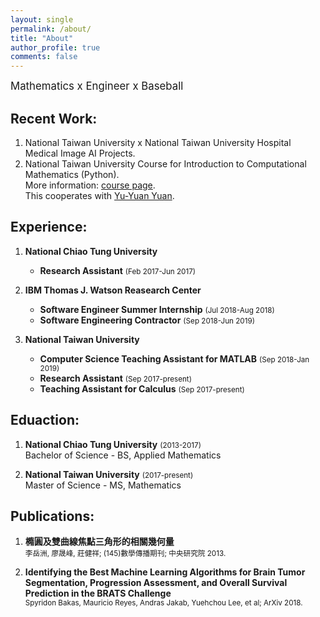 ```yaml
---
layout: single
permalink: /about/
title: "About"
author_profile: true
comments: false
---
```


<big>Mathematics x Engineer x Baseball</big>

## Recent Work:

1. National Taiwan University x National Taiwan University Hospital Medical Image AI Projects.<br>
2. National Taiwan University Course for Introduction to Computational Mathematics (Python).<br>
    More information: [course page](https://yuanyuyuan.github.io/itcm/).<br>
    This cooperates with [Yu-Yuan Yuan](https://github.com/yuanyuyuan).<br>

## Experience:

1. <b>National Chiao Tung University</b>
   * <b>Research Assistant</b> <small>(Feb 2017-Jun 2017)</small>

2. <b>IBM Thomas J. Watson Reasearch Center</b><br>
   * <b>Software Engineer Summer Internship</b> <small>(Jul 2018-Aug 2018)</small>
   * <b>Software Engineering Contractor</b> <small>(Sep 2018-Jun 2019)</small>

3. <b>National Taiwan University</b><br>
   * <b>Computer Science Teaching Assistant for MATLAB</b> <small>(Sep 2018-Jan 2019)</small><br>
   * <b>Research Assistant</b> <small>(Sep 2017-present)</small><br>
   * <b>Teaching Assistant for Calculus</b> <small>(Sep 2017-present)</small>

## Eduaction:

1. <b>National Chiao Tung University</b> <small>(2013-2017)</small><br>
   Bachelor of Science - BS, Applied Mathematics

2. <b>National Taiwan University</b> <small>(2017-present)</small><br>
   Master of Science - MS, Mathematics

## Publications:

1. <b>橢圓及雙曲線焦點三角形的相關幾何量</b><br>
   <small>李岳洲, 廖晟峰, 莊健祥; (145)數學傳播期刊; 中央研究院 2013.</small>

2. <b>Identifying the Best Machine Learning Algorithms for Brain Tumor Segmentation, Progression Assessment, and Overall Survival Prediction in the BRATS Challenge</b><br>
   <small>Spyridon Bakas, Mauricio Reyes, Andras Jakab, Yuehchou Lee, et al; ArXiv 2018.</small>


